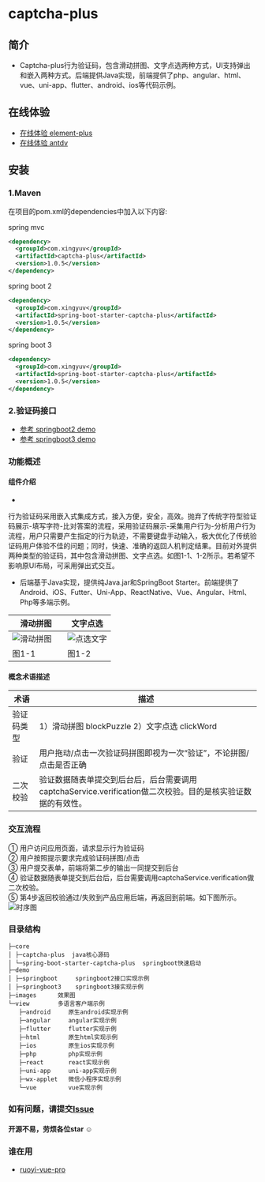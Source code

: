 # captcha-plus

## 简介

* Captcha-plus行为验证码，包含滑动拼图、文字点选两种方式，UI支持弹出和嵌入两种方式。后端提供Java实现，前端提供了php、angular、html、vue、uni-app、flutter、android、ios等代码示例。

## 在线体验

- [在线体验 element-plus](http://admin.x-surge.com/)
- [在线体验 antdv](http://vben.x-surge.com/)

## 安装

### 1.Maven

在项目的pom.xml的dependencies中加入以下内容:

spring mvc

``` xml
<dependency>
  <groupId>com.xingyuv</groupId>
  <artifactId>captcha-plus</artifactId>
  <version>1.0.5</version>
</dependency>
```

spring boot 2

``` xml
<dependency>
  <groupId>com.xingyuv</groupId>
  <artifactId>spring-boot-starter-captcha-plus</artifactId>
  <version>1.0.5</version>
</dependency>
```

spring boot 3

``` xml
<dependency>
  <groupId>com.xingyuv</groupId>
  <artifactId>spring-boot-starter-captcha-plus</artifactId>
  <version>1.0.5</version>
</dependency>
```

### 2.验证码接口

- [参考 springboot2 demo](./demo/springboot.java)
- [参考 springboot3 demo](./demo/springboot3.java)

### 功能概述

#### 组件介绍

*
行为验证码采用嵌入式集成方式，接入方便，安全，高效。抛弃了传统字符型验证码展示-填写字符-比对答案的流程，采用验证码展示-采集用户行为-分析用户行为流程，用户只需要产生指定的行为轨迹，不需要键盘手动输入，极大优化了传统验证码用户体验不佳的问题；同时，快速、准确的返回人机判定结果。目前对外提供两种类型的验证码，其中包含滑动拼图、文字点选。如图1-1、1-2所示。若希望不影响原UI布局，可采用弹出式交互。<br>
* 后端基于Java实现，提供纯Java.jar和SpringBoot
  Starter。前端提供了Android、iOS、Futter、Uni-App、ReactNative、Vue、Angular、Html、Php等多端示例。<br>

| 滑动拼图                                                                  | 文字点选                                                            |
|-----------------------------------------------------------------------|-----------------------------------------------------------------|
| ![滑动拼图](images/%E6%BB%91%E5%8A%A8%E6%8B%BC%E5%9B%BE.gif "滑动拼图")&emsp; | ![点选文字](images/%E7%82%B9%E9%80%89%E6%96%87%E5%AD%97.gif "点选文字") |
| 图1-1                                                                  | 图1-2                                                            |

#### 概念术语描述

| 术语    | 描述                                                                  |
|-------|---------------------------------------------------------------------|
| 验证码类型 | 1）滑动拼图 blockPuzzle  2）文字点选 clickWord                                |
| 验证    | 用户拖动/点击一次验证码拼图即视为一次“验证”，不论拼图/点击是否正确                                 |
| 二次校验  | 验证数据随表单提交到后台后，后台需要调用captchaService.verification做二次校验。目的是核实验证数据的有效性。 |

### 交互流程

① 用户访问应用页面，请求显示行为验证码<br>
② 用户按照提示要求完成验证码拼图/点击<br>
③ 用户提交表单，前端将第二步的输出一同提交到后台<br>
④ 验证数据随表单提交到后台后，后台需要调用captchaService.verification做二次校验。<br>
⑤ 第4步返回校验通过/失败到产品应用后端，再返回到前端。如下图所示。
![时序图](view/vue/static/shixu.png "时序图")

### 目录结构

```
├─core
│ ├─captcha-plus  java核心源码
│ └─spring-boot-starter-captcha-plus  springboot快速启动
├─demo
│ ├─springboot     springboot2接口实现示例
│ ├─springboot3    springboot3接实现示例
├─images      效果图
└─view        多语言客户端示例
   ├─android     原生android实现示例
   ├─angular     angular实现示例
   ├─flutter     flutter实现示例
   ├─html        原生html实现示例
   ├─ios         原生ios实现示例
   ├─php         php实现示例
   ├─react       react实现示例
   ├─uni-app     uni-app实现示例
   ├─wx-applet   微信小程序实现示例
   └─vue         vue实现示例
```

### 如有问题，请提交[Issue](https://github.com/xingyuv/captcha-plus/issues)

#### 开源不易，劳烦各位star ☺

### 谁在用

- [ruoyi-vue-pro](https://gitee.com/zhijiantianya/ruoyi-vue-pro)


